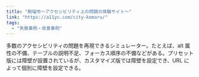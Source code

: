 ```yaml
---
title: "駒瑠市〜アクセシビリティ上の問題の体験サイト〜"
link: "https://a11yc.com/city-komaru/"
tags:
  - "失敗事例・改善事例"
---
```


多数のアクセシビリティの問題を再現できるシミュレーター。たとえば、alt 属性の不備、テーブルの説明不足、フォーカス順序の不備などがある。プリセット版には障壁が設置されているが、カスタマイズ版では障壁を設定でき、URL によって個別に障壁を設定できる。
